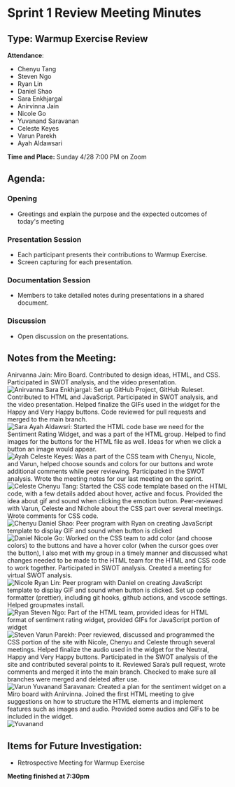 # Sprint 1 Review Meeting Minutes
## Type: Warmup Exercise Review
**Attendance**: 
- Chenyu Tang
- Steven Ngo
- Ryan Lin
- Daniel Shao
- Sara Enkhjargal
- Anirvinna Jain
- Nicole Go
- Yuvanand Saravanan
- Celeste Keyes
- Varun Parekh
- Ayah Aldawsari

**Time and Place:**
Sunday 4/28 7:00 PM on Zoom

## Agenda:
### Opening
- Greetings and explain the purpose and the expected outcomes of today's meeting
### Presentation Session
- Each participant presents their contributions to Warmup Exercise.
- Screen capturing for each presentation.
### Documentation Session
- Members to take detailed notes during presentations in a shared document.
### Discussion
- Open discussion on the presentations.

## Notes from the Meeting:
Anirvanna Jain: Miro Board. Contributed to design ideas, HTML, and CSS. Participated in SWOT analysis, and the video presentation.   
![Anirvanna](image/Anirvinna.PNG)
Sara Enkhjargal: Set up GitHub Project, GitHub Ruleset. Contributed to HTML and JavaScript. Participated in SWOT analysis, and the video presentation. Helped finalize the GIFs used in the widget for the Happy and Very Happy buttons. Code reviewed for pull requests and merged to the main branch.  
![Sara](image/Sara.PNG)
Ayah Aldawsri: Started the HTML code base we need for the Sentiment Rating Widget, and was a part of the HTML group. Helped to find images for the buttons for the HTML file as well. Ideas for when we click a button an image would appear.    
![Ayah](image/Ayah.PNG)
Celeste Keyes: Was a part of the CSS team with Chenyu, Nicole, and Varun, helped choose sounds and colors for our buttons and wrote additional comments while peer reviewing. Participated in the SWOT analysis. Wrote the meeting notes for our last meeting on the sprint.  
![Celeste](image/Celeste.PNG)
Chenyu Tang: Started the CSS code template based on the HTML code, with a few details added about hover, active and focus. Provided the idea about gif and sound when clicking the emotion button. Peer-reviewed with Varun, Celeste and Nichole about the CSS part over several meetings. Wrote comments for CSS code.  
![Chenyu](image/Chenyu.PNG)
Daniel Shao: Peer program with Ryan on creating JavaScript template to display GIF and sound when button is clicked  
![Daniel](image/Daniel.PNG)
Nicole Go: Worked on the CSS team to add color (and choose colors) to the buttons and have a hover color (when the cursor goes over the button), I also met with my group in a timely manner and discussed what changes needed to be made to the HTML team for the HTML and CSS code to work together. Participated in SWOT analysis. Created a meeting for virtual SWOT analysis.   
![Nicole](image/Nicole.PNG)
Ryan Lin: Peer program with Daniel on creating JavaScript template to display GIF and sound when button is clicked. Set up code formatter (prettier), including git hooks, github actions, and vscode settings. Helped groupmates install.  
![Ryan](image/Ryan.PNG)
Steven Ngo: Part of the HTML team, provided ideas for HTML format of sentiment rating widget, provided GIFs for JavaScript portion of widget  
![Steven](image/Steven.PNG)
Varun Parekh: Peer reviewed, discussed and programmed the CSS portion of the site with Nicole, Chenyu and Celeste through several meetings. Helped finalize the audio used in the widget for the Neutral, Happy and Very Happy buttons. Participated in the SWOT analysis of the site and contributed several points to it. Reviewed Sara’s pull request, wrote comments and merged it into the main branch. Checked to make sure all branches were merged and deleted after use.  
![Varun](image/Varun.PNG)
Yuvanand Saravanan: Created a plan for the sentiment widget on a Miro board with Anirvinna. Joined the first HTML meeting to give suggestions on how to structure the HTML elements and implement features such as images and audio. Provided some audios and GIFs to be included in the widget.  
![Yuvanand](image/Yuvanand.PNG)

## Items for Future Investigation:
- Retrospective Meeting for Warmup Exercise


**Meeting finished at 7:30pm**
